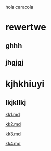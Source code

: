 hola caracola

# rewertwe



## ghhh

## jhgjgj



# kjhkhiuyi

## lkjkllkj

[kk1.md](kk1/kk1.md) 

 [kk2.md](kk2/kk2.md) 

 [kk3.md](kk3/kk3.md) 

 [kk4.md](kk4/kk4.md) 











